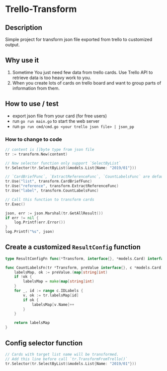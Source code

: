 # Trello-Transform

## Description

Simple project for transform json file exported from trello to customized output.

## Why use it

1. Sometime You just need few data from trello cards. Use Trello API to retrieve data is too heavy work to you.
2. When you create lots of cards on trello board and want to group parts of information from them.

## How to use / test

- export json file from your card (for free users)
- run `go run main.go` to start the web server
- run `go run cmd/cmd.go <your trello json file> | json_pp`

### How to change to code

```go
// content is []byte type from json file
tr := transform.New(content)

// Now selector function only support `SelectByList`
tr.Selector(tr.SelectByList(&models.List{Name: "2019/01"}))

// `CardBriefFunc`, `ExtractReferenceFunc`, `CountLabelsFunc` are default fn for service. Or you can create your result config function
tr.Use("list", transform.CardBriefFunc)
tr.Use("reference", transform.ExtractReferenceFunc)
tr.Use("label", transform.CountLabelsFunc)

// Call this function to transform cards
tr.Exec()

json, err := json.Marshal(tr.GetAllResult())
if err != nil {
	log.Printf(err.Error())
}
log.Printf("%s", json)
```

## Create a customized `ResultConfig` function

```go
type ResultConfigFn func(*Transform, interface{}, *models.Card) interface{}

func CountLabelsFn(tr *Transform, preValue interface{}, c *models.Card) interface{} {
	labelsMap, ok := preValue.(map[string]int)
	if !ok {
		labelsMap = make(map[string]int)
	}
	for _, id := range c.IDLabels {
		v, ok := tr.labelsMap[id]
		if ok {
			labelsMap[v.Name]++
		}
	}

	return labelsMap
}
```

## Config selector function

```go
// Cards with target list name will be transformed.
// Add this line before call `tr.TransformFromTrello()`
tr.Selector(tr.SelectByList(&models.List{Name: "2019/01"}))
``` 
